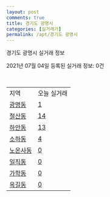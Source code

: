 ```yaml
---
layout: post
comments: true
title: 경기도 광명시
categories: [실거래가]
permalink: /apt/경기도 광명시
---
```


경기도 광명시 실거래 정보

2021년 07월 04일 등록된 실거래 정보: 0건

<script type="text/javascript">
  google.charts.load('current', {'packages':['corechart']});
  google.charts.setOnLoadCallback(drawChart);

  function drawChart() {
    var data = google.visualization.arrayToDataTable([['거래일', '매매', '전월세', '전매'], ['20-07', 586, 637, 14], ['20-08', 223, 449, 11], ['20-09', 203, 398, 12], ['20-10', 192, 463, 14], ['20-11', 258, 468, 15], ['20-12', 346, 465, 24], ['21-01', 398, 477, 18], ['21-02', 315, 561, 9], ['21-03', 254, 602, 12], ['21-04', 155, 472, 8], ['21-05', 219, 473, 3], ['21-06', 88, 276, 0]]);

    var options = {
      title: '최근 유형별 거래량 추이',
      legend: { position: 'bottom' }
    };

    var chart = new google.visualization.LineChart(document.getElementById('columnchart_material'));
    chart.draw(data, (options));
  }
</script>

<div id="columnchart_material" style="width: 95%; margin-left: -35px"></div>
<br>
<table class="sortable">
  <tr>
    <td>지역</td>
    <td>오늘 실거래</td>
  </tr>

  
  <tr class="item">
    <td><a href="경기도 광명시 광명동">광명동</a></td>
    <td><a href="경기도 광명시 광명동">1</a></td>
  </tr>
    

  <tr class="item">
    <td><a href="경기도 광명시 철산동">철산동</a></td>
    <td><a href="경기도 광명시 철산동">14</a></td>
  </tr>
    

  <tr class="item">
    <td><a href="경기도 광명시 하안동">하안동</a></td>
    <td><a href="경기도 광명시 하안동">13</a></td>
  </tr>
    

  <tr class="item">
    <td><a href="경기도 광명시 소하동">소하동</a></td>
    <td><a href="경기도 광명시 소하동">4</a></td>
  </tr>
    

  <tr class="item">
    <td><a href="경기도 광명시 노온사동">노온사동</a></td>
    <td><a href="경기도 광명시 노온사동">0</a></td>
  </tr>
    

  <tr class="item">
    <td><a href="경기도 광명시 일직동">일직동</a></td>
    <td><a href="경기도 광명시 일직동">0</a></td>
  </tr>
    

  <tr class="item">
    <td><a href="경기도 광명시 가학동">가학동</a></td>
    <td><a href="경기도 광명시 가학동">0</a></td>
  </tr>
    

  <tr class="item">
    <td><a href="경기도 광명시 옥길동">옥길동</a></td>
    <td><a href="경기도 광명시 옥길동">0</a></td>
  </tr>
    


</table>


    